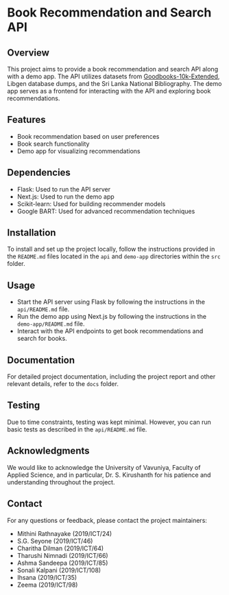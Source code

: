 # Book Recommendation and Search API

## Overview
This project aims to provide a book recommendation and search API along with a demo app. The API utilizes datasets from [Goodbooks-10k-Extended](https://github.com/malcolmosh/goodbooks-10k-extended), Libgen database dumps, and the Sri Lanka National Bibliography. The demo app serves as a frontend for interacting with the API and exploring book recommendations.

## Features
- Book recommendation based on user preferences
- Book search functionality
- Demo app for visualizing recommendations

## Dependencies
- Flask: Used to run the API server
- Next.js: Used to run the demo app
- Scikit-learn: Used for building recommender models
- Google BART: Used for advanced recommendation techniques

## Installation
To install and set up the project locally, follow the instructions provided in the `README.md` files located in the `api` and `demo-app` directories within the `src` folder.

## Usage
- Start the API server using Flask by following the instructions in the `api/README.md` file.
- Run the demo app using Next.js by following the instructions in the `demo-app/README.md` file.
- Interact with the API endpoints to get book recommendations and search for books.

## Documentation
For detailed project documentation, including the project report and other relevant details, refer to the `docs` folder.

## Testing
Due to time constraints, testing was kept minimal. However, you can run basic tests as described in the `api/README.md` file.

## Acknowledgments
We would like to acknowledge the University of Vavuniya, Faculty of Applied Science, and in particular, Dr. S. Kirushanth for his patience and understanding throughout the project.

## Contact
For any questions or feedback, please contact the project maintainers:
- Mithini Rathnayake (2019/ICT/24)
- S.G. Seyone (2019/ICT/46)
- Charitha Dilman (2019/ICT/64)
- Tharushi Nimnadi (2019/ICT/66)
- Ashma Sandeepa (2019/ICT/85)
- Sonali Kalpani (2019/ICT/108)
- Ihsana (2019/ICT/35)
- Zeema (2019/ICT/98)
